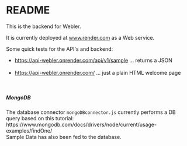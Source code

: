 # README

This is the backend for Webler.

It is currently deployed at www.render.com as a Web service.

Some quick tests for the API's and backend: <br/>
- https://api-webler.onrender.com/api/v1/sample ... returns a JSON
<br/><br/>
- https://api-webler.onrender.com/ ... just a plain HTML welcome page

<br/>
<h5>MongoDB</h5>
The database connector <code>mongoDBconnector.js</code> currently performs a DB query based on this tutorial: https://www.mongodb.com/docs/drivers/node/current/usage-examples/findOne/
<br>
Sample Data has also been fed to the database.
